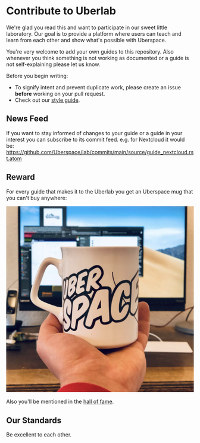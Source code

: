 # Contribute to Uberlab

We're glad you read this and want to participate in our sweet little laboratory. Our goal is to provide a platform where users can teach and learn from each other and show what's possible with Uberspace.

You're very welcome to add your own guides to this repository. Also whenever you think something is not working as documented or a guide is not self-explaining please let us know.

Before you begin writing:

-   To signify intent and prevent duplicate work, please create an issue **before** working on your pull request.
-   Check out our [style guide](STYLE.md).

## News Feed

If you want to stay informed of changes to your guide or a guide in your interest you can subscribe to its commit feed.
e.g. for Nextcloud it would be: https://github.com/Uberspace/lab/commits/main/source/guide_nextcloud.rst.atom

## Reward

For every guide that makes it to the Uberlab you get an Uberspace mug that you can't buy anywhere:

![Ubermug](/ubermug.png)

Also you'll be mentioned in the [hall of fame](https://lab.uberspace.de/en/hall_of_fame.html).

## Our Standards

Be excellent to each other.
